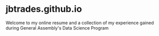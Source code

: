 # jbtrades.github.io
Welcome to my online resume and a collection of my experience gained during General Assembly's Data Science Program 
